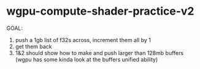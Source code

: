 # wgpu-compute-shader-practice-v2


GOAL:
  1. push a 1gb list of f32s across, increment them all by 1
  2. get them back 
  3. 1&2 should show how to make and push larger than 128mb buffers (wgpu has some kinda look at the buffers unified ability)





